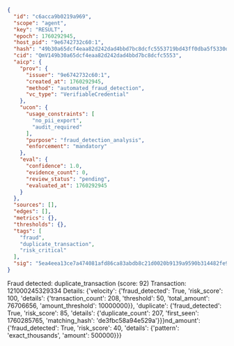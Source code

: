 ```json
{
  "id": "c6acca9b0219a969",
  "scope": "agent",
  "key": "RESULT",
  "epoch": 1760292945,
  "host_pid": "9e6742732c60:1",
  "hash": "49b30a65dcf4eaa82d242dad4bbd7bc8dcfc5553719bd43ff0dba5f5330d7511",
  "cid": "QmV149b30a65dcf4eaa82d242dad4bbd7bc8dcfc5553",
  "aicp": {
    "prov": {
      "issuer": "9e6742732c60:1",
      "created_at": 1760292945,
      "method": "automated_fraud_detection",
      "vc_type": "VerifiableCredential"
    },
    "ucon": {
      "usage_constraints": [
        "no_pii_export",
        "audit_required"
      ],
      "purpose": "fraud_detection_analysis",
      "enforcement": "mandatory"
    },
    "eval": {
      "confidence": 1.0,
      "evidence_count": 0,
      "review_status": "pending",
      "evaluated_at": 1760292945
    }
  },
  "sources": [],
  "edges": [],
  "metrics": {},
  "thresholds": {},
  "tags": [
    "fraud",
    "duplicate_transaction",
    "risk_critical"
  ],
  "sig": "5ea4eea13ce7a474081afd86ca83abdb8c21d0020b9139a9590b314482fe9265"
}
```

Fraud detected: duplicate_transaction (score: 92)
Transaction: 121000245329334
Details: {'velocity': {'fraud_detected': True, 'risk_score': 100, 'details': {'transaction_count': 208, 'threshold': 50, 'total_amount': 76706656, 'amount_threshold': 10000000}}, 'duplicate': {'fraud_detected': True, 'risk_score': 85, 'details': {'duplicate_count': 207, 'first_seen': 1760285765, 'matching_hash': 'de3fbc58a94e529a'}}}nd_amount': {'fraud_detected': True, 'risk_score': 40, 'details': {'pattern': 'exact_thousands', 'amount': 500000}}}